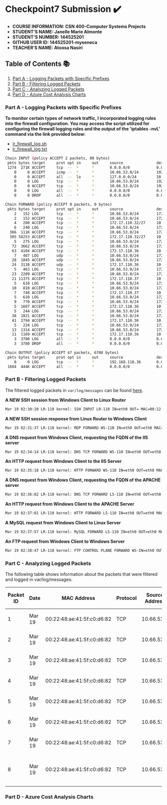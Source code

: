 # Checkpoint7 Submission ✔️

- **COURSE INFORMATION: CSN 400-Computer Systems Projects**
- **STUDENT’S NAME: Janelle Marie Almonte**
- **STUDENT'S NUMBER: 144525201**
- **GITHUB USER ID: 144525201-myseneca**
- **TEACHER’S NAME: Atoosa Nasiri**

## Table of Contents 📚
1. [Part A - Logging Packets with Specific Prefixes](#part-a--logging-packets-with-specific-prefixes)
2. [Part B - Filtering Logged Packets](#part-b---filtering-logged-packets)
3. [Part C - Analyzing Logged Packets](#part-c---analyzing-logged-packets)
4. [Part D - Azure Cost Analysis Charts](#part-d---azure-cost-analysis-charts)

### Part A - Logging Packets with Specific Prefixes

**To monitor certain types of network traffic, I incorporated logging rules into the firewall configuration. You may access the script utilized for configuring the firewall logging rules and the output of the 'iptables -nvL' command via the link provided below:**

- [lr_firewall_log.sh](https://github.com/144525201-myseneca/CSN400-Capstone/blob/85080870c953fe2310e0565ace1a46e6990b6ddf/Checkpoint7/Part_A_files/lr_firewall.log.sh)
- [lr_firewall_log.txt](https://github.com/144525201-myseneca/CSN400-Capstone/blob/a89d53bd85239e9fa7a11c675eb95651daaee30f/Checkpoint7/Part_A_files/lr_firewall_log.txt)

```bash
Chain INPUT (policy ACCEPT 2 packets, 80 bytes)
 pkts bytes target     prot opt in     out     source               destination
 1274  271K ACCEPT     tcp  --  *      *       0.0.0.0/0            0.0.0.0/0            state RELATED,ESTABLISHED
    0     0 ACCEPT     icmp --  *      *       10.66.53.0/24        192.168.110.36
    0     0 ACCEPT     all  --  lo     *       127.0.0.0/24         10.66.53.0/24
    0     0 LOG        tcp  --  *      *       10.66.53.0/24        192.168.110.36       tcp dpt:22 limit: avg 10/sec burst 5 LOG flags 0 level 4 prefix "SSH INPUT LR-110 "
    0     0 ACCEPT     tcp  --  *      *       10.66.53.0/24        192.168.110.36       state NEW tcp dpt:22
    0     0 LOG        all  --  *      *       0.0.0.0/0            0.0.0.0/0            limit: avg 10/sec burst 5 LOG flags 0 level 4 prefix "TO_DROP_INPUT"
    0     0 DROP       all  --  *      *       0.0.0.0/0            0.0.0.0/0

Chain FORWARD (policy ACCEPT 0 packets, 0 bytes)
 pkts bytes target     prot opt in     out     source               destination
    2   152 LOG        tcp  --  *      *       10.66.53.0/24        172.17.110.37        tcp dpt:22 limit: avg 1/min burst 5 LOG flags 0 level 4 prefix "SSH FORWARD LS-110 "
    2   152 ACCEPT     tcp  --  *      *       10.66.53.0/24        172.17.110.32/27     tcp dpt:22
    4   280 ACCEPT     tcp  --  *      *       172.17.110.32/27     10.66.53.0/24        tcp spt:22
    6   240 LOG        tcp  --  *      *       10.66.53.0/24        172.17.110.36        tcp dpt:3389 limit: avg 1/min burst 5 LOG flags 0 level 4 prefix "RDP FORWARD WS-110 "
  366  111K ACCEPT     tcp  --  *      *       10.66.53.0/24        172.17.110.32/27     tcp dpt:3389
  305 58253 ACCEPT     tcp  --  *      *       172.17.110.32/27     10.66.53.0/24        tcp spt:3389
    5   275 LOG        tcp  --  *      *       10.66.53.0/24        172.17.110.36        tcp dpt:53 limit: avg 1/min burst 5 LOG flags 0 level 4 prefix "DNS TCP FORWARD WS-110 "
   72  3662 ACCEPT     tcp  --  *      *       10.66.53.0/24        172.17.110.36        tcp dpt:53
   63  4104 ACCEPT     tcp  --  *      *       172.17.110.36        10.66.53.0/24        tcp spt:53
    7   487 LOG        udp  --  *      *       10.66.53.0/24        172.17.110.36        udp dpt:53 limit: avg 1/min burst 5 LOG flags 0 level 4 prefix "DNS UDP FORWARD WS-110 "
   28  1845 ACCEPT     udp  --  *      *       10.66.53.0/24        172.17.110.36        udp dpt:53
   24  3138 ACCEPT     udp  --  *      *       172.17.110.36        10.66.53.0/24        udp spt:53
    5   463 LOG        tcp  --  *      *       10.66.53.0/24        172.17.110.37        tcp dpt:3306 limit: avg 1/min burst 5 LOG flags 0 level 4 prefix "MySQL FORWARD LS-110 "
   23  2209 ACCEPT     tcp  --  *      *       10.66.53.0/24        172.17.110.37        tcp dpt:3306
   21 11375 ACCEPT     tcp  --  *      *       172.17.110.37        10.66.53.0/24        tcp spt:3306
    5   610 LOG        tcp  --  *      *       10.66.53.0/24        172.17.110.37        tcp dpt:80 limit: avg 1/min burst 5 LOG flags 0 level 4 prefix "HTTP FORWARD LS-110 "
   10   810 ACCEPT     tcp  --  *      *       10.66.53.0/24        172.17.110.37        tcp dpt:80
    7   748 ACCEPT     tcp  --  *      *       172.17.110.37        10.66.53.0/24        tcp spt:80
    5   610 LOG        tcp  --  *      *       10.66.53.0/24        172.17.110.36        tcp dpt:80 limit: avg 1/min burst 5 LOG flags 0 level 4 prefix "HTTP FORWARD WS-110 "
    9   770 ACCEPT     tcp  --  *      *       10.66.53.0/24        172.17.110.36        tcp dpt:80
    5  1607 ACCEPT     tcp  --  *      *       172.17.110.36        10.66.53.0/24        tcp spt:80
    5   244 LOG        tcp  --  *      *       10.66.53.0/24        172.17.110.36        tcp dpt:21 limit: avg 1/min burst 5 LOG flags 0 level 4 prefix "FTP CONTROL PLANE FORWARD WS-"
   38  1821 ACCEPT     tcp  --  *      *       10.66.53.0/24        172.17.110.36        tcp dpt:21
   41  2794 ACCEPT     tcp  --  *      *       172.17.110.36        10.66.53.0/24        tcp spt:21
    5   224 LOG        tcp  --  *      *       10.66.53.0/24        172.17.110.36        tcp dpts:50000:51000 limit: avg 1/min burst 5 LOG flags 0 level 4 prefix "FTP DATA PLANE FORWARD WS-110"
   13  1314 ACCEPT     tcp  --  *      *       10.66.53.0/24        172.17.110.36        tcp dpts:50000:51000
   11  1169 ACCEPT     tcp  --  *      *       172.17.110.36        10.66.53.0/24        tcp spts:50000:51000
    3  3780 LOG        all  --  *      *       0.0.0.0/0            0.0.0.0/0            limit: avg 10/sec burst 5 LOG flags 0 level 4 prefix "TO_DROP_FORWARD"
    3  3780 DROP       all  --  *      *       0.0.0.0/0            0.0.0.0/0

Chain OUTPUT (policy ACCEPT 47 packets, 6708 bytes)
 pkts bytes target     prot opt in     out     source               destination
    0     0 LOG        tcp  --  *      *       192.168.110.36       0.0.0.0/0            tcp dpt:22 limit: avg 1/min burst 5 LOG flags 0 level 4 prefix "SSH OUTPUT WC-110 "
 1604  444K ACCEPT     all  --  *      *       0.0.0.0/0            0.0.0.0/0
```

### Part B - Filtering Logged Packets

The filtered logged packets in `var/log/messages` can be found [here](https://github.com/144525201-myseneca/CSN400-Capstone/blob/be1c6e43aa5a71a8bb26f98ceac4c4e80d5b0d7b/Checkpoint7/PART_B/logged_packets.log).

**A NEW SSH session from Windows Client to Linux Router**

```bash
Mar 19 02:30:20 LR-110 kernel: SSH INPUT LR-110 IN=eth0 OUT= MAC=00:22:48:ae:41:5f:c0:d6:82:33:be:00:08:00 SRC=10.66.53.4 DST=192.168.110.36 LEN=52 TOS=0x00 PREC=0x00 TTL=128 ID=16960 DF PROTO=TCP SPT=53371 DPT=22 WINDOW=64240 RES=0x00 SYN URGP=0
```

**A NEW SSH session response from Linux Router to Windows Client**

```bash
Mar 19 02:31:37 LR-110 kernel: RDP FORWARD WS-110 IN=eth0 OUT=eth0 MAC=00:22:48:ae:41:5f:c0:d6:82:33:be:00:08:00 SRC=10.66.53.4 DST=172.17.110.36 LEN=52 TOS=0x00 PREC=0x00 TTL=127 ID=21742 DF PROTO=TCP SPT=53380 DPT=3389 WINDOW=64240 RES=0x00 SYN URGP=0
```

**A DNS request from Windows Client, requesting the FQDN of the IIS server**

```bash
Mar 19 02:34:14 LR-110 kernel: DNS TCP FORWARD WS-110 IN=eth0 OUT=eth0 MAC=00:22:48:ae:41:5f:c0:d6:82:33:be:00:08:00 SRC=10.66.53.4 DST=172.17.110.36 LEN=52 TOS=0x00 PREC=0x00 TTL=127 ID=22219 DF PROTO=TCP SPT=53403 DPT=53 WINDOW=64240 RES=0x00 SYN URGP=0
```

**An HTTP request from Windows Client to the IIS Server**

```bash
Mar 19 02:35:18 LR-110 kernel: HTTP FORWARD WS-110 IN=eth0 OUT=eth0 MAC=00:22:48:ae:41:5f:c0:d6:82:33:be:00:08:00 SRC=10.66.53.4 DST=172.17.110.36 LEN=40 TOS=0x00 PREC=0x00 TTL=127 ID=22303 DF PROTO=TCP SPT=53390 DPT=80 WINDOW=2052 RES=0x00 ACK FIN URGP=0
```

**A DNS request from Windows Client, requesting the FQDN of the APACHE server**

```bash
Mar 19 02:36:02 LR-110 kernel: DNS TCP FORWARD LS-110 IN=eth0 OUT=eth0 MAC=00:22:48:ae:41:5f:c0:d6:82:33:be:00:08:00 SRC=10.66.53.4 DST=172.17.110.36 LEN=52 TOS=0x00 PREC=0x00 TTL=127 ID=22340 DF PROTO=TCP SPT=53419 DPT=53 WINDOW=64240 RES=0x00 SYN URGP=0
```

**An HTTP request from Windows Client to the APACHE Server**

```bash
Mar 19 02:37:01 LR-110 kernel: HTTP FORWARD LS-110 IN=eth0 OUT=eth0 MAC=00:22:48:ae:41:5f:c0:d6:82:33:be:00:08:00 SRC=10.66.53.4 DST=172.17.110.37 LEN=52 TOS=0x00 PREC=0x00 TTL=127 ID=28875 DF PROTO=TCP SPT=53429 DPT=80 WINDOW=64240 RES=0x00 SYN URGP=0
```

**A MySQL request from Windows Client to Linux Server**

```bash
Mar 19 02:37:57 LR-110 kernel: MySQL FORWARD LS-110 IN=eth0 OUT=eth0 MAC=00:22:48:ae:41:5f:c0:d6:82:33:be:00:08:00 SRC=10.66.53.4 DST=172.17.110.37 LEN=52 TOS=0x00 PREC=0x00 TTL=127 ID=28885 DF PROTO=TCP SPT=53437 DPT=3306 WINDOW=64240 RES=0x00 SYN URGP=0
```

**An FTP request from Windows Client to Windows Server**

```bash
Mar 19 02:38:47 LR-110 kernel: FTP CONTROL PLANE FORWARD WS-IN=eth0 OUT=eth0 MAC=00:22:48:ae:41:5f:c0:d6:82:33:be:00:08:00 SRC=10.66.53.4 DST=172.17.110.36 LEN=52 TOS=0x00 PREC=0x00 TTL=127 ID=22505 DF PROTO=TCP SPT=53446 DPT=21 WINDOW=64240 RES=0x00 SYN URGP=0`
```

### Part C - Analyzing Logged Packets

The following table shows information about the packets that were filtered and logged in var/log/messages:

| Packet ID | Date   | MAC Address                | Protocol | Source Address | Dest. Address   | Source Port | Dest. Port | Packet Length | LOG Prefix                        | Time To Live |
|-----------|--------|----------------------------|----------|----------------|-----------------|-------------|------------|---------------|-----------------------------------|--------------|
| 1         | Mar 19 | 00:22:48:ae:41:5f:c0:d6:82 | TCP      | 10.66.53.4     | 192.168.110.36  | 53371       | 22         | 52            | SSH INPUT LR-110                  | 128          |
| 2         | Mar 19 | 00:22:48:ae:41:5f:c0:d6:82 | TCP      | 10.66.53.4     | 172.17.110.36   | 53380       | 3389       | 52            | RDP FORWARD WS-110                | 127          |
| 3         | Mar 19 | 00:22:48:ae:41:5f:c0:d6:82 | TCP      | 10.66.53.4     | 172.17.110.36   | 53403       | 53         | 52            | DNS TCP FORWARD WS-110            | 127          |
| 4         | Mar 19 | 00:22:48:ae:41:5f:c0:d6:82 | TCP      | 10.66.53.4     | 172.17.110.36   | 53390       | 80         | 40            | HTTP FORWARD WS-110               | 127          |
| 5         | Mar 19 | 00:22:48:ae:41:5f:c0:d6:82 | TCP      | 10.66.53.4     | 172.17.110.36   | 53419       | 53         | 52            | DNS TCP FORWARD LS-110            | 127          |
| 6         | Mar 19 | 00:22:48:ae:41:5f:c0:d6:82 | TCP      | 10.66.53.4     | 172.17.110.37   | 53429       | 80         | 52            | HTTP FORWARD LS-110               | 127          |
| 7         | Mar 19 | 00:22:48:ae:41:5f:c0:d6:82 | TCP      | 10.66.53.4     | 172.17.110.37   | 53437       | 3306       | 52            | MySQL FORWARD LS-110              | 127          |
| 8         | Mar 19 | 00:22:48:ae:41:5f:c0:d6:82 | TCP      | 10.66.53.4     | 172.17.110.36   | 53446       | 21         | 52            | FTP CONTROL PLANE FORWARD WS-110  | 127          |

### Part D - Azure Cost Analysis Charts



